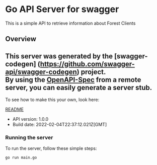 # Go API Server for swagger

This is a simple API to retrieve information about Forest Clients

## Overview
This server was generated by the [swagger-codegen]
(https://github.com/swagger-api/swagger-codegen) project.  
By using the [OpenAPI-Spec](https://github.com/OAI/OpenAPI-Specification) from a remote server, you can easily generate a server stub.  
-

To see how to make this your own, look here:

[README](https://github.com/swagger-api/swagger-codegen/blob/master/README.md)

- API version: 1.0.0
- Build date: 2022-02-04T22:37:12.021Z[GMT]


### Running the server
To run the server, follow these simple steps:

```
go run main.go
```

